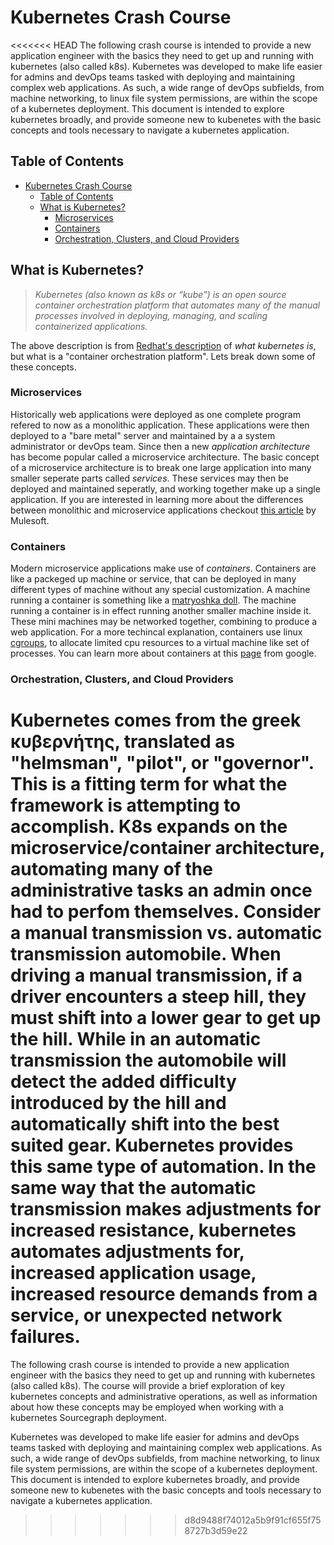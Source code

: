 # Kubernetes Crash Course

<<<<<<< HEAD
The following crash course is intended to provide a new application engineer with the basics they need to get up and running with kubernetes (also called k8s). Kubernetes was developed to make life easier for admins and devOps teams tasked with deploying and maintaining complex web applications. As such, a wide range of devOps subfields, from machine networking, to linux file system permissions, are within the scope of a kubernetes deployment. This document is intended to explore kubernetes broadly, and provide someone new to kubenetes with the basic concepts and tools necessary to navigate a kubernetes application.

## Table of Contents

- [Kubernetes Crash Course](#kubernetes-crash-course)
  - [Table of Contents](#table-of-contents)
  - [What is Kubernetes?](#what-is-kubernetes)
    - [Microservices](#microservices)
    - [Containers](#containers)
    - [Orchestration, Clusters, and Cloud Providers](#orchestration-clusters-and-cloud-providers)

## What is Kubernetes?

> _Kubernetes (also known as k8s or “kube”) is an open source container orchestration platform that automates many of the manual processes involved in deploying, managing, and scaling containerized applications._

The above description is from [Redhat's description](https://www.redhat.com/en/topics/containers/what-is-kubernetes) of _what kubernetes is_, but what is a "container orchestration platform". Lets break down some of these concepts.

### Microservices

Historically web applications were deployed as one complete program refered to now as a monolithic application. These applications were then deployed to a "bare metal" server and maintained by a a system administrator or devOps team. Since then a new _application architecture_ has become popular called a microservice architecture. The basic concept of a microservice architecture is to break one large application into many smaller seperate parts called _services_. These services may then be deployed and maintained seperatly, and working together make up a single application. If you are interested in learning more about the differences between monolithic and microservice applications checkout [this article](https://www.mulesoft.com/resources/api/microservices-vs-monolithic) by Mulesoft.

### Containers

Modern microservice applications make use of _containers_. Containers are like a packeged up machine or service, that can be deployed in many different types of machine without any special customization. A machine running a container is something like a [matryoshka doll](https://en.wikipedia.org/wiki/Matryoshka_doll). The machine running a container is in effect running another smaller machine inside it. These mini machines may be networked together, combining to produce a web application. For a more techincal explanation, containers use linux [cgroups](https://en.wikipedia.org/wiki/Cgroups), to allocate limited cpu resources to a virtual machine like set of processes. You can learn more about containers at this [page](https://cloud.google.com/learn/what-are-containers) from google.

### Orchestration, Clusters, and Cloud Providers

# Kubernetes comes from the greek κυβερνήτης, translated as "helmsman", "pilot", or "governor". This is a fitting term for what the framework is attempting to accomplish. K8s expands on the microservice/container architecture, automating many of the administrative tasks an admin once had to perfom themselves. Consider a manual transmission vs. automatic transmission automobile. When driving a manual transmission, if a driver encounters a steep hill, they must shift into a lower gear to get up the hill. While in an automatic transmission the automobile will detect the added difficulty introduced by the hill and automatically shift into the best suited gear. Kubernetes provides this same type of automation. In the same way that the automatic transmission makes adjustments for increased resistance, kubernetes automates adjustments for, increased application usage, increased resource demands from a service, or unexpected network failures.

The following crash course is intended to provide a new application engineer with the basics they need to get up and running with kubernetes (also called k8s). The course will provide a brief exploration of key kubernetes concepts and administrative operations, as well as information about how these concepts may be employed when working with a kubernetes Sourcegraph deployment.

Kubernetes was developed to make life easier for admins and devOps teams tasked with deploying and maintaining complex web applications. As such, a wide range of devOps subfields, from machine networking, to linux file system permissions, are within the scope of a kubernetes deployment. This document is intended to explore kubernetes broadly, and provide someone new to kubenetes with the basic concepts and tools necessary to navigate a kubernetes application.

> > > > > > > d8d9488f74012a5b9f91cf655f758727b3d59e22
